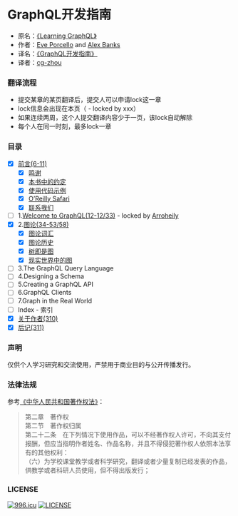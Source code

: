 # GraphQL开发指南

* 原名：[《Learning GraphQL》](http://shop.oreilly.com/product/0636920137269.do)  
* 作者：[Eve Porcello](https://www.oreilly.com/pub/au/6914) and [Alex Banks](https://www.oreilly.com/pub/au/6913)  
* 译名：[《GraphQL开发指南》](https://book.douban.com/subject/30301515/)  
* 译者：[cg-zhou](http://www.cg-zhou.top)

### 翻译流程
* 提交某章的某页翻译后，提交人可以申请lock这一章
* lock信息会出现在本页（ - locked by xxx）
* 如果连续两周，这个人提交翻译内容少于一页，该lock自动解除
* 每个人在同一时刻，最多lock一章

### 目录
- [x] [前言(6-11)](/Preface_01.md)
  - [x] [鸣谢](/Preface_01.md)
  - [x] [本书中的约定](/Preface_02.md)
  - [x] [使用代码示例](/Preface_03.md)
  - [x] [O’Reilly Safari](/Preface_04.md)
  - [x] [联系我们](/Preface_05.md)
- [ ] 1.[Welcome to GraphQL(12-12/33)](/ch01_00.md) - locked by [Arroheily](https://github.com/Arroheily)
- [x] 2.[图论(34-53/58)](/ch02_00.md)
  - [x] [图论词汇](/ch02_01.md)
  - [x] [图论历史](/ch02_02.md)
  - [x] [树即是图](/ch02_03.md)
  - [x] [现实世界中的图](/ch02_04.md)
- [ ] 3.The GraphQL Query Language
- [ ] 4.Designing a Schema
- [ ] 5.Creating a GraphQL API
- [ ] 6.GraphQL Clients
- [ ] 7.Graph in the Real World
- [ ] Index - 索引
- [x] [关于作者(310)](/AboutTheAuthors.md)
- [x] [后记(311)](/Colophon.md)

### 声明
仅供个人学习研究和交流使用，严禁用于商业目的与公开传播发行。

### 法律法规
参考[《中华人民共和国著作权法》](http://www.ncac.gov.cn/chinacopyright/contents/479/17542.html)：
> 第二章　著作权  
> 第二节　著作权归属  
> 第二十二条　在下列情况下使用作品，可以不经著作权人许可，不向其支付报酬，但应当指明作者姓名、作品名称，并且不得侵犯著作权人依照本法享有的其他权利：  
> （六）为学校课堂教学或者科学研究，翻译或者少量复制已经发表的作品，供教学或者科研人员使用，但不得出版发行；

### LICENSE
[![996.icu](https://img.shields.io/badge/link-996.icu-red.svg)](https://996.icu)
[![LICENSE](https://img.shields.io/badge/license-Anti%20996-blue.svg)](https://github.com/996icu/996.ICU/blob/master/LICENSE)
